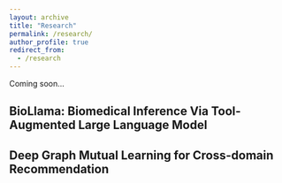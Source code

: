 ```yaml
---
layout: archive
title: "Research"
permalink: /research/
author_profile: true
redirect_from:
  - /research
---
```

Coming soon...
## BioLlama: Biomedical Inference Via Tool-Augmented Large Language Model

## Deep Graph Mutual Learning for Cross-domain Recommendation